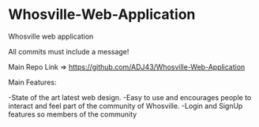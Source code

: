 # Whosville-Web-Application
Whosville web application

All commits must include a message! 

Main Repo Link => https://github.com/ADJ43/Whosville-Web-Application

Main Features:

-State of the art latest web design.
-Easy to use and encourages people to interact and feel part of the community of Whosville.
-Login and SignUp features so members of the community

